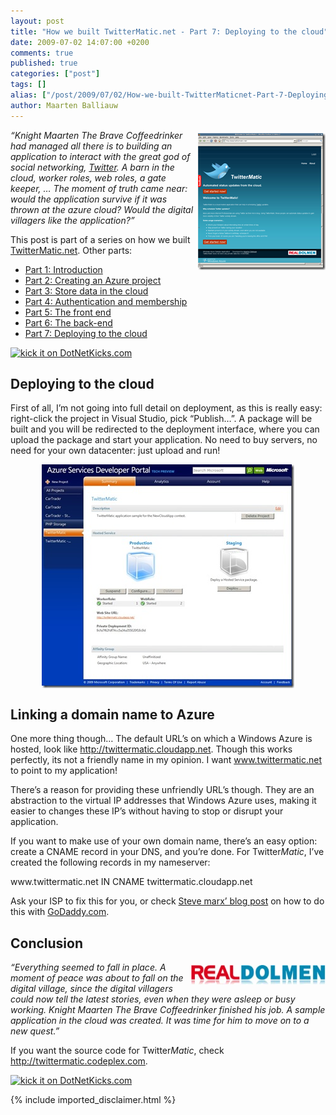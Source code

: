 ```yaml
---
layout: post
title: "How we built TwitterMatic.net - Part 7: Deploying to the cloud"
date: 2009-07-02 14:07:00 +0200
comments: true
published: true
categories: ["post"]
tags: []
alias: ["/post/2009/07/02/How-we-built-TwitterMaticnet-Part-7-Deploying-to-the-cloud.aspx", "/post/2009/07/02/how-we-built-twittermaticnet-part-7-deploying-to-the-cloud.aspx"]
author: Maarten Balliauw
---
```

<p><em><a href="http://www.twittermatic.net/" target="_blank"><img style="border-right-width: 0px; margin: 5px 0px 5px 5px; display: inline; border-top-width: 0px; border-bottom-width: 0px; border-left-width: 0px" title="TwitterMatic - Schedule your Twitter updates" src="/images/twittermatic1015%5B4%5D%5B4%5D.png" border="0" alt="TwitterMatic - Schedule your Twitter updates" width="204" height="219" align="right" /></a></em><em>&ldquo;K</em><em>night Maarten The Brave Coffeedrinker had managed all there is to building an application to interact with the great god of social networking, <a href="http://www.twitter.com" target="_blank">Twitter</a>. A barn in the cloud, worker roles, web roles, a gate keeper, &hellip; The moment of truth came near: would the application survive if it was thrown at the azure cloud? Would the digital villagers like the application?&rdquo;</em></p>
<p>This post is part of a series on how we built <a href="http://www.twittermatic.net/" target="_blank">TwitterMatic.net</a>. Other parts:</p>
<ul>
<li><a href="/post/2009/07/02/How-we-built-TwitterMaticnet-Part-1-Introduction.aspx">Part 1: Introduction </a></li>
<li><a href="/post/2009/07/02/How-we-built-TwitterMaticnet-Part-2-Creating-an-Azure-project.aspx">Part 2: Creating an Azure project </a></li>
<li><a href="/post/2009/07/02/How-we-built-TwitterMaticnet-Part-3-Store-data-in-the-cloud.aspx">Part 3: Store data in the cloud </a></li>
<li><a href="/post/2009/07/02/How-we-built-TwitterMaticnet-Part-4-Authentication-and-membership.aspx">Part 4: Authentication and membership </a></li>
<li><a href="/post/2009/07/02/How-we-built-TwitterMaticnet-Part-5-the-front-end.aspx">Part 5: The front end </a></li>
<li><a href="/post/2009/07/02/How-we-built-TwitterMaticnet-Part-6-The-back-end.aspx">Part 6: The back-end </a></li>
<li><a href="/post/2009/07/02/How-we-built-TwitterMaticnet-Part-7-Deploying-to-the-cloud.aspx">Part 7: Deploying to the cloud </a></li>
</ul>
<p><a href="http://www.dotnetkicks.com/kick/?url=/post/2009/07/02/How-we-built-TwitterMaticnet-Part-7-Deploying-to-the-cloud.aspx&amp;title=How we built TwitterMatic.net - Part 7: Deploying to the cloud">
                    <img src="http://www.dotnetkicks.com/Services/Images/KickItImageGenerator.ashx?url=/post/2009/07/02/How-we-built-TwitterMaticnet-Part-7-Deploying-to-the-cloud.aspx" border="0" alt="kick it on DotNetKicks.com" />
                  </a></p>
<h2>Deploying to the cloud</h2>
<p>First of all, I&rsquo;m not going into full detail on deployment, as this is really easy: right-click the project in Visual Studio, pick &ldquo;Publish&hellip;&rdquo;. A package will be built and you will be redirected to the deployment interface, where you can upload the package and start your application. No need to buy servers, no need for your own datacenter: just upload and run!</p>
<p><a href="/images/deploy.jpg"><img style="border-right-width: 0px; margin: 5px auto; display: block; float: none; border-top-width: 0px; border-bottom-width: 0px; border-left-width: 0px" title="Deployment interface" src="/images/deploy_thumb.jpg" border="0" alt="Deployment interface" width="404" height="358" /></a></p>
<h2>Linking a domain name to Azure</h2>
<p>One more thing though&hellip; The default URL&rsquo;s on which a Windows Azure is hosted, look like <a href="http://twittermatic.cloudapp.net">http://twittermatic.cloudapp.net</a>. Though this works perfectly, its not a friendly name in my opinion. I want <a href="http://www.twittermatic.net">www.twittermatic.net</a> to point to my application!</p>
<p>There&rsquo;s a reason for providing these unfriendly URL&rsquo;s though. They are an abstraction to the virtual IP addresses that Windows Azure uses, making it easier to changes these IP&rsquo;s without having to stop or disrupt your application.</p>
<p>If you want to make use of your own domain name, there&rsquo;s an easy option: create a CNAME record in your DNS, and you&rsquo;re done. For Twitter<em>Matic</em>, I&rsquo;ve created the following records in my nameserver:</p>
<p>www.twittermatic.net IN CNAME twittermatic.cloudapp.net</p>
<p>Ask your ISP to fix this for you, or check <a href="http://blog.smarx.com/posts/custom-domain-names-in-windows-azure" target="_blank">Steve marx&rsquo; blog post</a> on how to do this with <a href="http://www.godaddy.com" target="_blank">GoDaddy.com</a>.</p>
<h2>Conclusion</h2>
<p><em><a href="http://www.realdolmen.com" target="_blank"><img style="border-right-width: 0px; margin: 5px 0px 5px 5px; display: inline; border-top-width: 0px; border-bottom-width: 0px; border-left-width: 0px" title="RealDolmen Windows Azure" src="/images/logorealdolmen_2.jpg" border="0" alt="RealDolmen Windows Azure" width="215" height="31" align="right" /></a> &ldquo;Everything seemed to fall in place. A moment of peace was about to fall on the digital village, since the digital villagers could now tell the latest stories, even when they were asleep or busy working. Knight Maarten The Brave Coffeedrinker finished his job. A sample application in the cloud was created. It was time for him to move on to a new quest.&rdquo;</em></p>
<p>If you want the source code for Twitter<em>Matic</em>, check <a href="http://twittermatic.codeplex.com">http://twittermatic.codeplex.com</a>.</p>
<p><a href="http://www.dotnetkicks.com/kick/?url=/post/2009/07/02/How-we-built-TwitterMaticnet-Part-7-Deploying-to-the-cloud.aspx&amp;title=How we built TwitterMatic.net - Part 7: Deploying to the cloud">
                    <img src="http://www.dotnetkicks.com/Services/Images/KickItImageGenerator.ashx?url=/post/2009/07/02/How-we-built-TwitterMaticnet-Part-7-Deploying-to-the-cloud.aspx" border="0" alt="kick it on DotNetKicks.com" />
                  </a></p>

{% include imported_disclaimer.html %}


